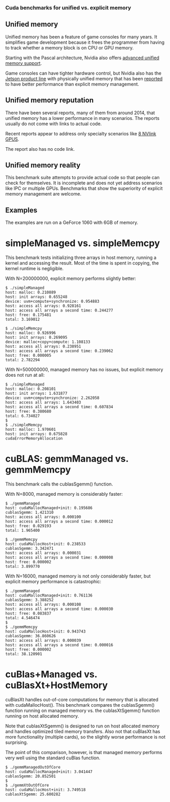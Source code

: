 
### Cuda benchmarks for unified vs. explicit memory


## Unified memory

Unified memory has been a feature of game consoles for many years. It simplifies game development because it frees the programmer from having to track whether a memory block is on CPU or GPU memory.


Starting with the Pascal architecture, Nvidia also offers [advanced unified memory support](https://devblogs.nvidia.com/unified-memory-cuda-beginners/).


Game consoles can have tighter hardware control, but Nvidia also has the [Jetson product line](https://en.wikipedia.org/wiki/Nvidia_Jetson) with physically unified memory that has been [reported](https://devtalk.nvidia.com/default/topic/1029853/does-unified-memory-and-zero-copy-always-better-than-cudamemcpy-/) to have better performance than explicit memory management.


## Unified memory reputation

There have been several reports, many of them from around 2014, that unified memory has a lower performance in many scenarios. The reports usually do not come with links to actual code.

Recent reports appear to address only specialty scenarios like [8 NVlink GPUS](https://devtalk.nvidia.com/default/topic/1029706/cuda-programming-and-performance/partial-fail-of-peer-access-in-8-volta-gpu-instance-p3-16xlarge-on-aws-gt-huge-slowdown-/).

The report also has no code link.



## Unified memory reality

This benchmark suite attempts to provide actual code so that people can check for themselves. It is incomplete and does not yet address scenarios like IPC or multiple GPUs. Benchmarks that show the superiority of explicit memory management are welcome.


## Examples

The examples are run on a GeForce 1060 with 6GB of memory.

# simpleManaged vs. simpleMemcpy

This benchmark tests initializing three arrays in host memory, running a kernel and accessing the result. Most of the time is spent in copying, the kernel runtime is negligible.

With N=200000000, explicit memory performs slightly better:


```
$ ./simpleManaged 
host: malloc: 0.210889
host: init arrays: 0.655248
device: uvm+compute+synchronize: 0.954883
host: access all arrays: 0.928161
host: access all arrays a second time: 0.244277
host: free: 0.175481
total: 3.169012

$ ./simpleMemcpy 
host: malloc: 0.926996
host: init arrays: 0.269095
device: malloc+copy+compute: 1.108133
host: access all arrays: 0.238951
host: access all arrays a second time: 0.239062
host: free: 0.000005
total: 2.782294
```

With N=500000000, managed memory has no issues, but explicit memory does not run at all:


```
$ ./simpleManaged 
host: malloc: 0.208101
host: init arrays: 1.631877
device: uvm+compute+synchronize: 2.262058
host: access all arrays: 1.643403
host: access all arrays a second time: 0.607834
host: free: 0.380680
total: 6.734027
$ 
$ ./simpleMemcpy 
host: malloc: 1.970601
host: init arrays: 0.675828
cudaErrorMemoryAllocation

```

# cuBLAS: gemmManaged vs. gemmMemcpy

This benchmark calls the cublasSgemm() function.

With N=8000, managed memory is considerably faster:

```
$ ./gemmManaged
host: cudaMallocManaged+init: 0.195686
cublasSgemm: 1.421310
host: access all arrays: 0.000100
host: access all arrays a second time: 0.000012
host: free: 0.029193
total: 1.965400

$ ./gemmMemcpy 
host: cudaMallocHost+init: 0.238533
cublasSgemm: 3.342471
host: access all arrays: 0.000031
host: access all arrays a second time: 0.000008
host: free: 0.000002
total: 3.899770
```

With N=16000, managed memory is not only considerably faster, but explicit memory performance is catastrophic:

```
$ ./gemmManaged
host: cudaMallocManaged+init: 0.761136
cublasSgemm: 3.388252
host: access all arrays: 0.000108
host: access all arrays a second time: 0.000030
host: free: 0.083837
total: 4.546474
$ 
$ ./gemmMemcpy 
host: cudaMallocHost+init: 0.943743
cublasSgemm: 36.860626
host: access all arrays: 0.000039
host: access all arrays a second time: 0.000016
host: free: 0.000002
total: 38.120901
```


# cuBlas+Managed vs. cuBlasXt+HostMemory

cuBlasXt handles out-of-core computations for memory that is allocated with cudaMallocHost(). This benchmark compares the cublasSgemm() function running on managed memory vs. the cublasXtSgemm() function running on host allocated memory.

Note that cublasXtSgemm() is designed to run on host allocated memory and handles optimized tiled memory transfers. Also not that cuBlasXt has more functionality (multiple cards), so the slightly worse performance is not surprising.

The point of this comparison, however, is that managed memory performs very well using the standard cuBlas function.

```
$ ./gemmManagedOutOfCore 
host: cudaMallocManaged+init: 3.041447
cublasSgemm: 20.852501
$ 
$ ./gemmXtOutOfCore 
host: cudaMallocHost+init: 3.749518
cublasXtSgemm: 25.600282
```
